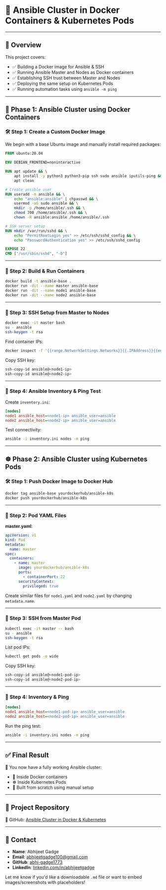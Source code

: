 # 🚀 Ansible Cluster in Docker Containers & Kubernetes Pods

---

## 🧭 Overview

This project covers:

- ✅ Building a Docker image for Ansible & SSH
- ✅ Running Ansible Master and Nodes as Docker containers
- ✅ Establishing SSH trust between Master and Nodes
- ✅ Deploying the same setup on Kubernetes Pods
- ✅ Running automation tasks using `ansible -m ping`

---

## 🔹 Phase 1: Ansible Cluster using Docker Containers

### 🛠️ Step 1: Create a Custom Docker Image

We begin with a base Ubuntu image and manually install required packages:

```dockerfile
FROM ubuntu:20.04

ENV DEBIAN_FRONTEND=noninteractive

RUN apt update && \
    apt install -y python3 python3-pip ssh sudo ansible iputils-ping && \
    apt clean

# Create ansible user
RUN useradd -m ansible && \
    echo "ansible:ansible" | chpasswd && \
    usermod -aG sudo ansible && \
    mkdir -p /home/ansible/.ssh && \
    chmod 700 /home/ansible/.ssh && \
    chown -R ansible:ansible /home/ansible/.ssh

# SSH server setup
RUN mkdir /var/run/sshd && \
    echo "PermitRootLogin yes" >> /etc/ssh/sshd_config && \
    echo "PasswordAuthentication yes" >> /etc/ssh/sshd_config

EXPOSE 22
CMD ["/usr/sbin/sshd", "-D"]
````

---

### 🧱 Step 2: Build & Run Containers

```bash
docker build -t ansible-base .
docker run -dit --name master ansible-base
docker run -dit --name node1 ansible-base
docker run -dit --name node2 ansible-base
```

---

### 🔐 Step 3: SSH Setup from Master to Nodes

```bash
docker exec -it master bash
su - ansible
ssh-keygen -t rsa
```

Find container IPs:

```bash
docker inspect -f '{{range.NetworkSettings.Networks}}{{.IPAddress}}{{end}}' node1
```

Copy SSH key:

```bash
ssh-copy-id ansible@<node1-ip>
ssh-copy-id ansible@<node2-ip>
```

---

### 📁 Step 4: Ansible Inventory & Ping Test

Create `inventory.ini`:

```ini
[nodes]
node1 ansible_host=<node1-ip> ansible_user=ansible
node2 ansible_host=<node2-ip> ansible_user=ansible
```

Test connectivity:

```bash
ansible -i inventory.ini nodes -m ping
```

---

## ☸️ Phase 2: Ansible Cluster using Kubernetes Pods

### 🛠️ Step 1: Push Docker Image to Docker Hub

```bash
docker tag ansible-base yourdockerhub/ansible-k8s
docker push yourdockerhub/ansible-k8s
```

---

### 🧾 Step 2: Pod YAML Files

**master.yaml**:

```yaml
apiVersion: v1
kind: Pod
metadata:
  name: master
spec:
  containers:
    - name: master
      image: yourdockerhub/ansible-k8s
      ports:
        - containerPort: 22
      securityContext:
        privileged: true
```

Create similar files for `node1.yaml` and `node2.yaml` by changing `metadata.name`.

---

### 📡 Step 3: SSH from Master Pod

```bash
kubectl exec -it master -- bash
su - ansible
ssh-keygen -t rsa
```

List pod IPs:

```bash
kubectl get pods -o wide
```

Copy SSH key:

```bash
ssh-copy-id ansible@<node1-pod-ip>
ssh-copy-id ansible@<node2-pod-ip>
```

---

### 📁 Step 4: Inventory & Ping

```ini
[nodes]
node1 ansible_host=<node1-pod-ip> ansible_user=ansible
node2 ansible_host=<node2-pod-ip> ansible_user=ansible
```

Run the ping test:

```bash
ansible -i inventory.ini nodes -m ping
```

---

## ✅ Final Result

🎉 You now have a fully working Ansible cluster:

* 🐳 Inside Docker containers
* ☸️ Inside Kubernetes Pods
* 🔧 Built from scratch using manual setup

---

## 📎 Project Repository

🔗 GitHub: [Ansible Cluster in Docker & Kubernetes](https://github.com/abhi-gadge1773/Ansible-Cluster-in-Docker-Containers-Kubernetes-Pods.git)

---

## 📧 Contact

* **Name**: Abhijeet Gadge
* **Email**: [abhijeetgadge100@gmail.com](mailto:abhijeetgadge100@gmail.com)
* **GitHub**: [abhi-gadge1773](https://github.com/abhi-gadge1773)
* **LinkedIn**: [linkedin.com/in/abhijeetgadge](https://www.linkedin.com/in/abhijeetgadge/)




Let me know if you'd like a downloadable `.md` file or want to embed images/screenshots with placeholders!
```
